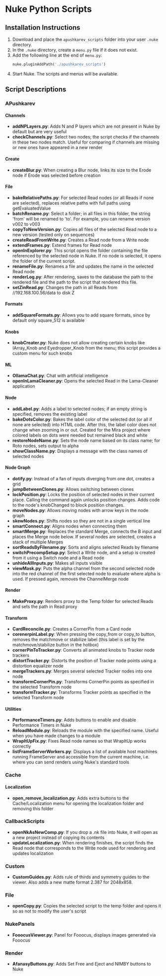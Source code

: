 # Nuke Python Scripts

## Installation Instructions

1. Download and place the `apushkarev_scripts` folder into your user `.nuke` directory.
2. In the `.nuke` directory, create a `menu.py` file if it does not exist.
3. Add the following line at the end of `menu.py`:
	```python
	nuke.pluginAddPath('./apushkarev_scripts')
	```
4. Start Nuke. The scripts and menus will be available.

## Script Descriptions

### APushkarev
#### Channels
- **addNPLayers.py**: Adds N and P layers which are not present in Nuke by default but are very useful
- **checkChannels.py**: Select two nodes; the script checks if the channels in these two nodes match. Useful for comparing if channels are missing or new ones have appeared in a new render

#### Create
- **createBlur.py**: When creating a Blur node, links its size to the Erode node if Erode was selected before creation

#### File
- **bakeRelativePaths.py**: For selected Read nodes (or all Reads if none are selected), replaces relative paths with full paths using getEvaluatedValue
- **batchRename.py**: Select a folder; in all files in this folder, the string 'from' will be renamed to 'to'. For example, you can rename version v002 to v003
- **copyToNewVersion.py**: Copies all files of the selected Read node to a new version (tested only on sequences)
- **createReadFromWrite.py**: Creates a Read node from a Write node
- **extendFrames.py**: Extend frames for Read node
- **openInExplorer.py**: This script opens the folder containing the file referenced by the selected node in Nuke. If no node is selected, it opens the folder of the current script.
- **renameFile.py**: Renames a file and updates the name in the selected Read node
- **renderLog.py**: After rendering, saves to the database the path to the rendered file and the path to the script that rendered this file.
- **setZinRead.py**: Changes the path in all Reads from //192.168.100.56/data to disk Z

#### Formats
- **addSquareFormats.py**: Allows you to add square formats, since by default only square_512 is available

#### Knobs
- **knobCreater.py**: Nuke does not allow creating certain knobs like IArray_Knob and Eyedropper_Knob from the menu; this script provides a custom menu for such knobs

#### ML
- **OllamaChat.py**: Chat with artificial intelligence
- **openInLamaCleaner.py**: Opens the selected Read in the Lama-Cleaner application

#### Node
- **addLabel.py**: Adds a label to selected nodes; if an empty string is specified, removes the existing label
- **bakeDotsColor.py**: Bakes the label color of the selected dot (or all if none are selected) into HTML code. After this, the label color does not change when zooming in or out. Created for the Mira project where colored labels on dots were needed but remained black and white
- **restoreNodeName.py**: Sets the node name based on its class name; for Roto nodes, sets output to alpha
- **showClassName.py**: Displays a message with the class names of selected nodes

#### Node Graph
- **dotify.py**: Instead of a fan of inputs diverging from one dot, creates a grid
- **jumpBetweenClones.py**: Allows switching between clones
- **lockPosition.py**: Locks the position of selected nodes in their current place. Calling the command again unlocks position changes. Adds code to the node's knobChanged to block position changes.
- **moveNodes.py**: Allows moving nodes with arrow keys in the node graph
- **skewNodes.py**: Shifts nodes so they are not in a single vertical line
- **smartConnect.py**: Aligns nodes when connecting them
- **smartMerge.py**: Replaces the standard Merge, connects the B input and places the Merge node below. If several nodes are selected, creates a stack of multiple Merges
- **sortReadsByFilename.py**: Sorts and aligns selected Reads by filename
- **switchPrecompSetup.py**: Select a Write node, and a setup is created from it using a Switch node and a Read node
- **unhideAllInputs.py**: Makes all inputs visible
- **viewMask.py**: Puts the alpha channel from the second selected node into the red channel of the first selected node to evaluate where alpha is used. If pressed again, removes the ChannelMerge node

#### Render
- **MakeProxy.py**: Renders proxy to the Temp folder for selected Reads and sets the path in Read proxy

#### Transform
- **CardReconcile.py**: Creates a CornerPin from a Card node
- **corenerpinLabel.py**: When pressing the copy_from or copy_to button, removes the matchmove or stabilize label (this label is set by the matchmove/stabilize button in the hotbox)
- **cornerPinToTracker.py**: Converts all animated knobs to Tracker node trackers
- **distortTracker.py**: Distorts the position of Tracker node points using a distortion equalizer node
- **mergeTrackers.py**: Merges several selected Tracker nodes into one node
- **transformCornerPin.py**: Transforms CornerPin points as specified in the selected Transform node
- **transformTracker.py**: Transforms Tracker points as specified in the selected Transform node

#### Utilities
- **PerformanceTimers.py**: Adds buttons to enable and disable Performance Timers in Nuke
- **ReloadModule.py**: Reloads the module with the specified name. Useful when you have made changes to a module
- **WrapItUpFix.py**: Fixes Read node names so that WrapItUp works correctly
- **listFrameServerWorkers.py**: Displays a list of available host machines running FrameServer and accessible from the current machine, i.e. where you can send renders using Nuke's standard tools

### Cache
#### Localization
- **open_remove_localization.py**: Adds extra buttons to the Cache/Localization menu for opening the localization folder and removing this folder

### CallbackScripts
- **openNkAsNewComp.py**: If you drop a .nk file into Nuke, it will open as a new project instead of copying its contents
- **updateLocalization.py**: When rendering finishes, the script finds the Read node that corresponds to the Write node used for rendering and updates localization

### Custom
- **CustomGuides.py**: Adds rule of thirds and symmetry guides to the viewer. Also adds a new matte format 2.387 for 2048x858.

### File
- **openCopy.py**: Copies the selected script to the temp folder and opens it so as not to modify the user's script

### NukePanels
- **FooocusViewer.py**: Panel for Fooocus, displays images generated via Fooocus

### Render
- **AfanasyButtons.py**: Adds Set Free and Eject and NIMBY buttons to Nuke

